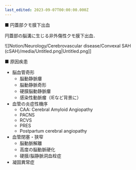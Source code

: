 ```yaml
---
last_edited: 2023-09-07T00:00:00.000Z
---
```





■ 円蓋部クモ膜下出血

円蓋部の脳溝に生じる非外傷性クモ膜下出血．

![[Notion/Neurology/Cerebrovascular disease/Convexal SAH (cSAH)/media/Untitled.png|Untitled.png]]

■ 原因疾患

- 脳血管奇形
    - 脳動静脈瘻
    - 脳動静脈奇形
    - 硬膜脳動静脈瘻
    - 感染性動脈瘤（IEなど背景に）
- 血管の炎症性機序
    - CAA: Cerebral Amyloid Angiopathy
    - PACNS
    - RCVS
    - PRES
    - Postpartum cerebral angiopathy
- 血管閉塞・狭窄
    - 脳動脈解離
    - 高度の脳動脈硬化
    - 硬膜/脳静脈洞血栓症
- 凝固異常症
